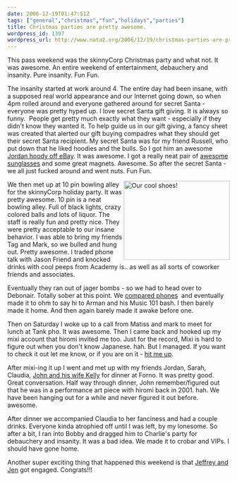 ```yaml
---
date: 2006-12-19T01:47:51Z
tags: ["general","christmas","fun","holidays","parties"]
title: Christmas parties are pretty awesome.
wordpress_id: 1397
wordpress_url: http://www.nata2.org/2006/12/19/christmas-parties-are-pretty-awesome/
---
```


<p>This pass weekend was the skinnyCorp Christmas party and what not. It was awesome. An entire weekend of entertainment, debauchery and insanity. Pure insanity. Fun Fun. </p> <p>The insanity started at work around 4. The entire day had been insane, with a supposed real world appearance and our Internet going down, so when 4pm rolled around and everyone gathered around for secret Santa - everyone was pretty hyped up. I love secret Santa gift giving. It is always so funny.&nbsp; People get pretty much exactly what they want - especially if they didn't know they wanted it. To help guide us in our gift giving, a fancy sheet was created that alerted our gift buying compadres what they should get their secret Santa recipient. My secret Santa was for my friend Russell, who put down that he liked hoodies and the bulls. So I got him an awesome <a href="http://flickr.com/photos/natatwo/323362560/">Jordan hoody off eBay</a>. It was awesome. I got a really neat pair of <a href="http://flickr.com/photos/natatwo/323370812/">awesome sunglasses</a> and some great magnets. Awesome. So after the secret Santa - we all just fucked around and went nuts. Fun Fun.</p> <p><a title="Photo Sharing" href="http://www.flickr.com/photos/natatwo/323529538/"><img height="180" alt="Our cool shoes!" src="http://static.flickr.com/142/323529538_8a5c4ea9bb_m.jpg" width="240" align="right"></a>We then met up at 10 pin bowling alley for the skinnyCorp holiday party. It was pretty awesome. 10 pin is a neat bowling alley. Full of black lights, crazy colored balls and lots of liquor. The staff is really fun and pretty nice. They were pretty acceptable to our insane behavior. I was able to bring my friends Tag and Mark, so we bulled and hung out. Pretty awesome. I traded phone talk with Jason Friend and knocked drinks with cool peeps from Academy is.. as well as all sorts of coworker friends and associates.</p> <p>Eventually they ran out of jager bombs - so we had to head over to Debonair. Totally sober at this point. We <a href="http://flickr.com/photos/natatwo/323654740/">compared phones</a>&nbsp; and eventually made it to ohm to say hi to Arman and his Music 101 bash. I then barely made it home. And then again barely made it awake before one. </p> <p>Then on Saturday I woke up to a call from Matiss and mark to meet for lunch at Tank pho. It was awesome. Then I came back and hooked up my mixi account that hiromi invited me too. Just for the record, Mixi is hard to figure out when you don't know Japanese. hah. But I managed. If you want to check it out let me know, or if you are on it - <a href="http://mixi.jp/show_profile.pl?id=8310214">hit me up</a>. </p> <p>After mixi-ing it up I went and met up with my friends Jordan, Sarah, Claudia, <a href="http://flickr.com/photos/natatwo/324596030/">John and his wife Kelly</a> for dinner at Forno. It was pretty good. Great conversation. Half way through dinner, John remember/figured out that he was in a performance art piece with hiromi back in 2001. hah. We have been hanging out for a while and never figured it out before. awesome. </p> <p>After dinner we accompanied Claudia to her fanciness and had a couple drinks. Everyone kinda atrophied off until I was left, by my lonesome. So after a bit, I ran into&nbsp;Bobby and dragged him to Charlie's party for debauchery and insanity. It was a bad idea. We made it to crobar and VIPs. I should have gone home.</p> <p>Another super exciting thing that happened this weekend is that <a href="http://www.jakeandshondi.com/index/33/Yay_Jeffrey_and_Jen">Jeffrey and Jen</a> got engaged. Congrats!!!</p>
